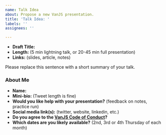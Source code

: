 ```yaml
---
name: Talk Idea
about: Propose a new VanJS presentation.
title: 'Talk Idea: '
labels: ''
assignees: ''

---
```


- **Draft Title:** 
- **Length:** (5 min lightning talk, or 20-45 min full presentation)
- **Links:** (slides, article, notes)

Please replace this sentence with a short summary of your talk.

<!--

For more info on VanJS talk topics, check out our [SPEAKING.md](https://github.com/cambiecollective/vanjs/blob/master/SPEAKING.md).

-->

### About Me
- **Name:** 
- **Mini-bio:** (Tweet length is fine)
- **Would you like help with your presentation?** (feedback on notes, practice run)
- **Social media link(s):** (twitter, website, linkedin, etc.)
- **Do you agree to the [VanJS Code of Conduct](https://github.com/cambiecollective/vanjs/blob/master/CONDUCT.md)?**
- **Which dates are you likely available?** (2nd, 3rd or 4th Thursday of each month)
